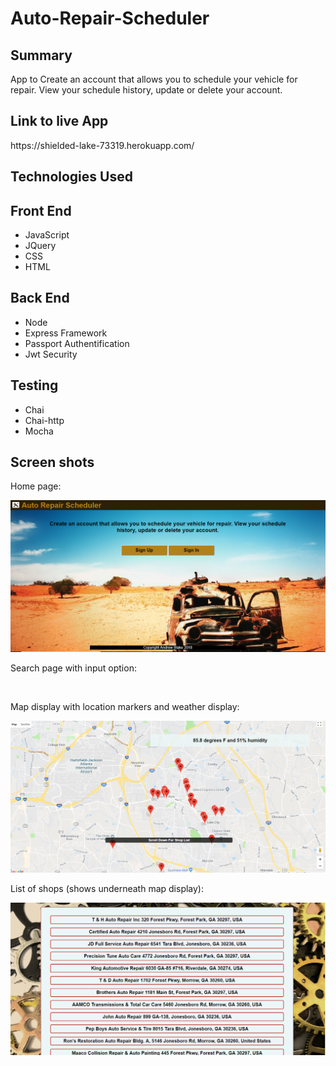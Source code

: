 <h1>Auto-Repair-Scheduler</h1>

<h2>Summary</h2>
App to Create an account that allows you to schedule your vehicle for repair. View your schedule history, update or delete your account.

<h2>Link to live App</h2>
https://shielded-lake-73319.herokuapp.com/

<h2>Technologies Used</h2>
<h2>Front End</h2>
<ul>
  <li>JavaScript</li>
  <li>JQuery</li>
  <li>CSS</li>
  <li>HTML</li>
</ul>
<h2>Back End</h2>
<ul>
  <li>Node</li>
  <li>Express Framework</li>
  <li>Passport Authentification</li>
  <li>Jwt Security</li>
</ul>
<h2>Testing</h2>
<ul>
  <li>Chai</li>
  <li>Chai-http</li>
  <li>Mocha</li>
</ul>

<h2>Screen shots</h2>
<p>Home page:</p>
<img src="https://github.com/DrewBlake/node-repair-scheduler-app/blob/master/screen_shots/home_screen.PNG" />

<p>Search page with input option:</p>
<img src="" />

<p>Map display with location markers and weather display:</p>
<img src="https://github.com/DrewBlake/auto-shop-finder/blob/master/screen_shots/Map_with_markers.PNG?raw=true" />

<p>List of shops (shows underneath map display):</p>
<img src="https://github.com/DrewBlake/auto-shop-finder/blob/master/screen_shots/shop_list_updated.PNG?raw=true" />
